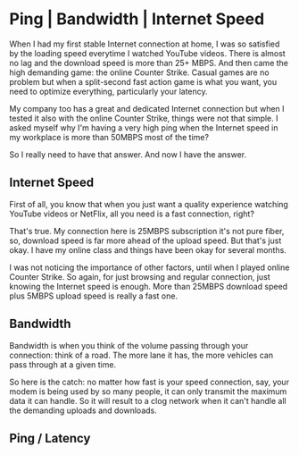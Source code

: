 # Ping | Bandwidth | Internet Speed
When I had my first stable Internet connection at home, I 
was so satisfied by the loading speed
everytime I watched YouTube videos.
There is almost no lag and the download speed is more than
25+ MBPS. And then came the high demanding game: the online
Counter Strike. Casual games are no problem but
when a split-second fast action game is what you want,
you need to optimize everything, particularly your latency.

My company too has a great
and dedicated Internet connection but when I tested
it also with the online Counter Strike, things
were not that simple. I asked myself why I'm having
a very high ping when the Internet speed in
my workplace is more than 50MBPS most of the time?

So I really need to have that answer. 
And now I have the answer.

## Internet Speed
First of all, you know that when you just want
a quality experience watching YouTube videos
or NetFlix, all you need is a fast connection, right?

That's true. My connection here is 25MBPS subscription
it's not pure fiber, so, download speed is far more
ahead of the upload speed. But that's just okay.
I have my online class and things have been okay
for several months.

I was not noticing the importance of other factors,
until when I played online Counter Strike.
So again, for just browsing and regular connection,
just knowing the Internet speed is enough. More
than 25MBPS download speed plus 5MBPS upload speed
is really a fast one.

## Bandwidth
Bandwidth is when you think of the volume passing
through your connection: think of a road.
The more lane it has, the more vehicles can pass
through at a given time.

So here is the catch: no matter how fast is 
your speed connection, say, your modem is being
used by so many people, it can only transmit
the maximum data it can handle. So it will 
result to a clog network when it can't handle
all the demanding uploads and downloads.


## Ping / Latency
